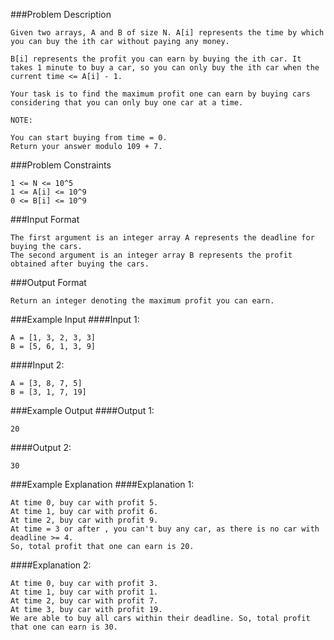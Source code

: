 ###Problem Description
```
Given two arrays, A and B of size N. A[i] represents the time by which you can buy the ith car without paying any money.

B[i] represents the profit you can earn by buying the ith car. It takes 1 minute to buy a car, so you can only buy the ith car when the current time <= A[i] - 1.

Your task is to find the maximum profit one can earn by buying cars considering that you can only buy one car at a time.

NOTE:

You can start buying from time = 0.
Return your answer modulo 109 + 7.
```

###Problem Constraints
```
1 <= N <= 10^5
1 <= A[i] <= 10^9
0 <= B[i] <= 10^9
```


###Input Format
```
The first argument is an integer array A represents the deadline for buying the cars.
The second argument is an integer array B represents the profit obtained after buying the cars.
```


###Output Format
```
Return an integer denoting the maximum profit you can earn.
```


###Example Input
####Input 1:

```
A = [1, 3, 2, 3, 3]
B = [5, 6, 1, 3, 9]
```
####Input 2:

```
A = [3, 8, 7, 5]
B = [3, 1, 7, 19]
```

###Example Output
####Output 1:

```
20
```
####Output 2:

```
30
```


###Example Explanation
####Explanation 1:

```
At time 0, buy car with profit 5.
At time 1, buy car with profit 6.
At time 2, buy car with profit 9.
At time = 3 or after , you can't buy any car, as there is no car with deadline >= 4.
So, total profit that one can earn is 20.
```
####Explanation 2:

```
At time 0, buy car with profit 3.
At time 1, buy car with profit 1.
At time 2, buy car with profit 7.
At time 3, buy car with profit 19.
We are able to buy all cars within their deadline. So, total profit that one can earn is 30.
```